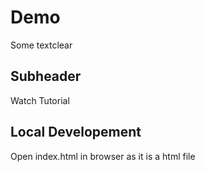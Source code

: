 # Demo
Some textclear
## Subheader
Watch Tutorial
## Local Developement
Open index.html in browser as it is a html file